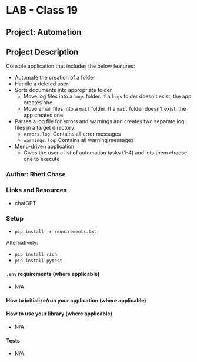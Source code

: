 # LAB - Class 19

## Project: Automation

## Project Description

Console application that includes the below features:

- Automate the creation of a folder
- Handle a deleted user
- Sorts documents into appropriate folder
  - Move log files into a `logs` folder. If a `logs` folder doesn’t exist, the app creates one
  - Move email files into a `mail` folder. If a `mail` folder doesn’t exist, the app creates one
- Parses a log file for errors and warnings and creates two separate log files in a target directory:
  - `errors.log`: Contains all error messages
  - `warnings.log`: Contains all warning messages
- Menu-driven application
  - Gives the user a list of automation tasks (1-4) and lets them choose one to execute

### Author: Rhett Chase

### Links and Resources

<!-- - [back-end server url](https://capital-finder-rhett-chase.vercel.app/api) -->
<!-- - [front-end application](http://xyz.com/) (when applicable) -->
- chatGPT


### Setup

- `pip install -r requirements.txt`

Alternatively:

- `pip install rich`
- `pip install pytest`

#### `.env` requirements (where applicable)

<!-- i.e.
- `PORT` - Port Number
- `DATABASE_URL` - URL to the running Postgres instance/db -->
- N/A

#### How to initialize/run your application (where applicable)



#### How to use your library (where applicable)

- N/A

#### Tests

- N/A
